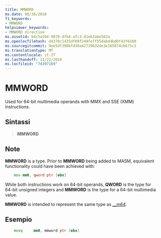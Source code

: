 ```yaml
---
title: MMWORD
ms.date: 08/30/2018
f1_keywords:
- MMWORD
helpviewer_keywords:
- MMWORD directive
ms.assetid: b4c5a104-9078-4fb4-afc3-d1e63abe562a
ms.openlocfilehash: d4378c1435df09f249fe7f55dabd4bd0f43f6100
ms.sourcegitcommit: 9ee5df398bfd30a42739632de3e165874cb675c3
ms.translationtype: MT
ms.contentlocale: it-IT
ms.lasthandoff: 11/22/2019
ms.locfileid: "74397169"
---
```

# <a name="mmword"></a>MMWORD

Used for 64-bit multimedia operands with MMX and SSE (XMM) instructions.

## <a name="syntax"></a>Sintassi

> **MMWORD**

## <a name="remarks"></a>Note

**MMWORD** is a type.  Prior to **MMWORD** being added to MASM, equivalent functionality could have been achieved with:

```asm
    mov mm0, qword ptr [ebx]
```

While both instructions work on 64-bit operands, **QWORD** is the type for 64-bit unsigned integers and **MMWORD** is the type for a 64-bit multimedia value.

**MMWORD** is intended to represent the same type as [__m64](../../cpp/m64.md).

## <a name="example"></a>Esempio

```asm
    movq     mm0, mmword ptr [ebx]
```
